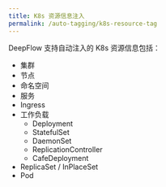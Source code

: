 ```yaml
---
title: K8s 资源信息注入
permalink: /auto-tagging/k8s-resource-tag
---
```


DeepFlow 支持自动注入的 K8s 资源信息包括：
- 集群
- 节点
- 命名空间
- 服务
- Ingress
- 工作负载
  - Deployment
  - StatefulSet
  - DaemonSet
  - ReplicationController
  - CafeDeployment
- ReplicaSet / InPlaceSet
- Pod
